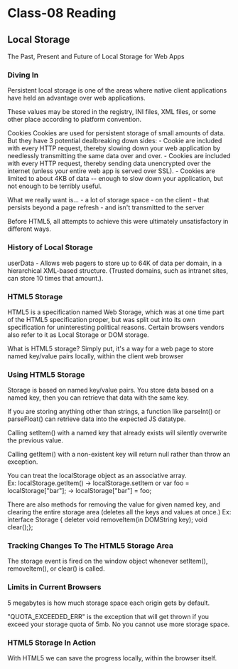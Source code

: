 # Class-08 Reading

## Local Storage
The Past, Present and Future of Local Storage for Web Apps

### Diving In
Persistent local storage is one of the areas where native client applications have held an advantage over web applications.  

These values may be stored in the registry, INI files, XML files, or some other place according to platform convention.

Cookies
Cookies are used for persistent storage of small amounts of data. But they have 3 potential dealbreaking down sides:
    - Cookie are included with every HTTP request, thereby slowing down your web application by needlessly transmitting the same data over and over.
    - Cookies are included with every HTTP request, thereby sending data unencrypted over the internet (unless your entire web app is served over SSL).
    - Cookies are limited to about 4KB of data -- enough to slow down your application, but not enough to be terribly useful.

What we really want is...
    - a lot of storage space
    - on the client
    - that persists beyond a page refresh
    - and isn't transmitted to the server

Before HTML5, all attempts to achieve this were ultimately unsatisfactory in different ways.

### History of Local Storage

userData
    - Allows web pagers to store up to 64K of data per domain, in a hierarchical XML-based structure.  (Trusted domains, such as intranet sites, can store 10 times that amount.).

### HTML5 Storage
HTML5 is a specification named Web Storage, which was at one time part of the HTML5 specification proper, but was split out into its own specification for uninteresting political reasons.  Certain browsers vendors also refer to it as Local Storage or DOM storage.

What is HTML5 storage?
Simply put, it's a way for a web page to store named key/value pairs locally, within the client web browser

### Using HTML5 Storage
Storage is based on named key/value pairs. You store data based on a named key, then you can retrieve that data with the same key.

If you are storing anything other than strings, a function like parseInt() or parseFloat() can retrieve data into the expected JS datatype.

Calling setItem() with a named key that already exists will silently overwrite the previous value.

Calling getItem() with a non-existent key will return null rather than throw an exception.

You can treat the localStorage object as an associative array.  
Ex: localStorage.getItem() -> localStorage.setItem or var foo = localStorage["bar"]; -> localStorage["bar"] = foo;

There are also methods for removing the value for given named key, and clearing the entire storage area (deletes all the keys and values at once.)
Ex: interface Storage { deleter void removeItem(in DOMString key); void clear();};

### Tracking Changes To The HTML5 Storage Area
The storage event is fired on the window object whenever setItem(), removeItem(), or clear() is called.

### Limits in Current Browsers
5 megabytes is how much storage space each origin gets by default.

"QUOTA_EXCEEDED_ERR" is the exception that will get thrown if you exceed your storage quota of 5mb.  No you cannot use more storage space.

### HTML5 Storage In Action
With HTML5 we can save the progress locally, within the browser itself.







